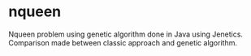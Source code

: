 # nqueen
Nqueen problem using genetic algorithm done in Java using Jenetics. Comparison made between classic approach and genetic algorithm.

